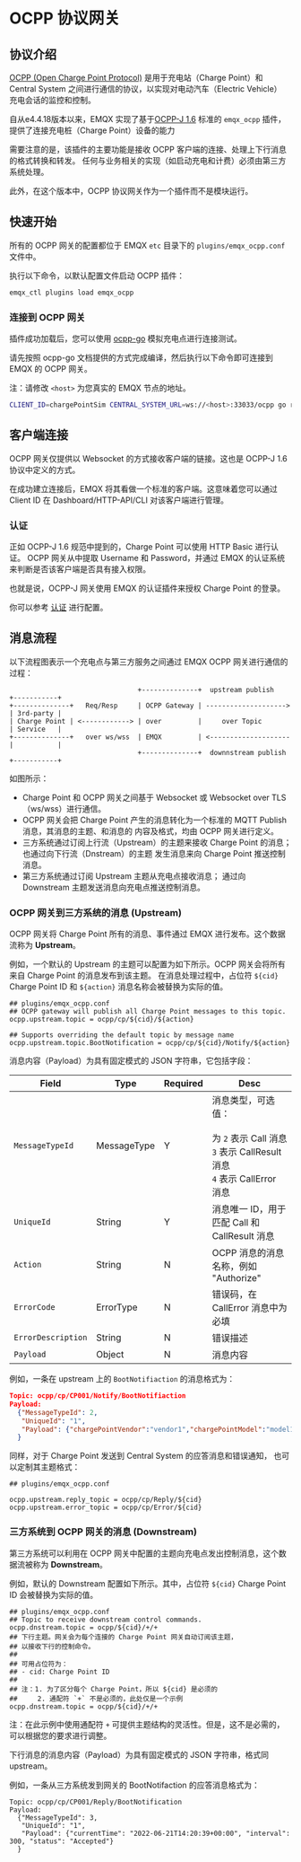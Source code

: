 # OCPP 协议网关

## 协议介绍

[OCPP (Open Charge Point Protocol)](https://www.openchargealliance.org/)
是用于充电站（Charge Point）和 Central System 之间进行通信的协议，以实现对电动汽车（Electric Vehicle）
充电会话的监控和控制。

自从e4.4.18版本以来，EMQX 实现了基于[OCPP-J 1.6](https://www.openchargealliance.org/protocols/ocpp-16/)
标准的 `emqx_ocpp` 插件，提供了连接充电桩（Charge Point）设备的能力

需要注意的是，该插件的主要功能是接收 OCPP 客户端的连接、处理上下行消息的格式转换和转发。
任何与业务相关的实现（如启动充电和计费）必须由第三方系统处理。

此外，在这个版本中，OCPP 协议网关作为一个插件而不是模块运行。

## 快速开始

所有的 OCPP 网关的配置都位于 EMQX `etc` 目录下的 `plugins/emqx_ocpp.conf` 文件中。

执行以下命令，以默认配置文件启动 OCPP 插件：
```bash
emqx_ctl plugins load emqx_ocpp
```

### 连接到 OCPP 网关

插件成功加载后，您可以使用 [ocpp-go](https://github.com/lorenzodonini/ocpp-go) 模拟充电点进行连接测试。

请先按照 ocpp-go 文档提供的方式完成编译，然后执行以下命令即可连接到 EMQX 的 OCPP 网关。

注：请修改 `<host>` 为您真实的 EMQX 节点的地址。
```bash
CLIENT_ID=chargePointSim CENTRAL_SYSTEM_URL=ws://<host>:33033/ocpp go run example/1.6/cp/*.go
```

## 客户端连接

OCPP 网关仅提供以 Websocket 的方式接收客户端的链接。这也是 OCPP-J 1.6 协议中定义的方式。

在成功建立连接后，EMQX 将其看做一个标准的客户端。这意味着您可以通过 Client ID 在 Dashboard/HTTP-API/CLI
对该客户端进行管理。

### 认证

正如 OCPP-J 1.6 规范中提到的，Charge Point 可以使用 HTTP Basic 进行认证。
OCPP 网关从中提取 Username 和 Password，并通过 EMQX 的认证系统来判断是否该客户端是否具有接入权限。

也就是说，OCPP-J 网关使用 EMQX 的认证插件来授权 Charge Point 的登录。

你可以参考 [认证](../advanced/auth.md) 进行配置。

## 消息流程

以下流程图表示一个充电点与第三方服务之间通过 EMQX OCPP 网关进行通信的过程：

```
                                +--------------+  upstream publish     +-----------+
+--------------+   Req/Resp     | OCPP Gateway | --------------------> | 3rd-party |
| Charge Point | <------------> | over         |     over Topic        | Service   |
+--------------+   over ws/wss  | EMQX         | <-------------------- |           |
                                +--------------+  downnstream publish  +-----------+
```

如图所示：
- Charge Point 和 OCPP 网关之间基于 Websocket 或 Websocket over TLS （ws/wss）进行通信。
- OCPP 网关会把 Charge Point 产生的消息转化为一个标准的 MQTT Publish 消息，其消息的主题、和消息的
  内容及格式，均由 OCPP 网关进行定义。
- 三方系统通过订阅上行流（Upstream）的主题来接收 Charge Point 的消息；也通过向下行流（Dnstream）的主题
  发生消息来向 Charge Point 推送控制消息。
- 第三方系统通过订阅 Upstream 主题从充电点接收消息；
  通过向 Downstream 主题发送消息向充电点推送控制消息。

### OCPP 网关到三方系统的消息 (Upstream)

OCPP 网关将 Charge Point 所有的消息、事件通过 EMQX 进行发布。这个数据流称为 **Upstream**。

例如，一个默认的 Upstream 的主题可以配置为如下所示。OCPP 网关会将所有来自 Charge Point 的消息发布到该主题。
在消息处理过程中，占位符 `${cid}` Charge Point ID  和 `${action}` 消息名称会被替换为实际的值。

```hcl
## plugins/emqx_ocpp.conf
## OCPP gateway will publish all Charge Point messages to this topic.
ocpp.upstream.topic = ocpp/cp/${cid}/${action}

## Supports overriding the default topic by message name
ocpp.upstream.topic.BootNotification = ocpp/cp/${cid}/Notify/${action}
```

消息内容（Payload）为具有固定模式的 JSON 字符串，它包括字段：

| Field              | Type        | Required | Desc                                             |
| ------------------ | ----------- | -------- | ------------------------------------------------ |
| `MessageTypeId`    | MessageType | Y        | 消息类型，可选值：<br><br/>为 `2` 表示 Call 消息<br> `3` 表示 CallResult 消息<br>`4` 表示 CallError 消息 |
| `UniqueId`         | String      | Y        | 消息唯一 ID，用于匹配 Call 和 CallResult 消息    |
| `Action`           | String      | N        | OCPP 消息的消息名称，例如 "Authorize"            |
| `ErrorCode`        | ErrorType   | N        | 错误码，在 CallError 消息中为必填                |
| `ErrorDescription` | String      | N        | 错误描述                                         |
| `Payload`          | Object      | N        | 消息内容                                         |

例如，一条在 upstream 上的 `BootNotifiaction` 的消息格式为：

```json
Topic: ocpp/cp/CP001/Notify/BootNotifiaction
Payload:
  {"MessageTypeId": 2,
   "UniqueId": "1",
   "Payload": {"chargePointVendor":"vendor1","chargePointModel":"model1"}
  }
```

同样，对于 Charge Point 发送到 Central System 的应答消息和错误通知，
也可以定制其主题格式：

```hcl
## plugins/emqx_ocpp.conf

ocpp.upstream.reply_topic = ocpp/cp/Reply/${cid}
ocpp.upstream.error_topic = ocpp/cp/Error/${cid}
```

### 三方系统到 OCPP 网关的消息 (Downstream)

第三方系统可以利用在 OCPP 网关中配置的主题向充电点发出控制消息，这个数据流被称为 **Downstream**。

例如，默认的 Downstream 配置如下所示。其中，占位符 `${cid}` Charge Point ID 会被替换为实际的值。
```
## plugins/emqx_ocpp.conf
## Topic to receive downstream control commands.
ocpp.dnstream.topic = ocpp/${cid}/+/+
## 下行主题。网关会为每个连接的 Charge Point 网关自动订阅该主题，
## 以接收下行的控制命令。
##
## 可用占位符为：
## - cid: Charge Point ID
##
## 注：1. 为了区分每个 Charge Point，所以 ${cid} 是必须的
##     2. 通配符 `+` 不是必须的，此处仅是一个示例
ocpp.dnstream.topic = ocpp/${cid}/+/+
```
注：在此示例中使用通配符 `+` 可提供主题结构的灵活性。但是，这不是必需的，可以根据您的要求进行调整。

下行消息的消息内容（Payload）为具有固定模式的 JSON 字符串，格式同 upstream。

例如，一条从三方系统发到网关的 BootNotifaction 的应答消息格式为：
```
Topic: ocpp/cp/CP001/Reply/BootNotification
Payload:
  {"MessageTypeId": 3,
   "UniqueId": "1",
   "Payload": {"currentTime": "2022-06-21T14:20:39+00:00", "interval": 300, "status": "Accepted"}
  }
```
